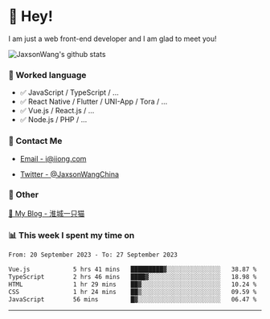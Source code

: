 # 👋 Hey!

I am just a web front-end developer and I am glad to meet you!

![JaxsonWang's github stats](https://github-readme-stats.vercel.app/api?username=JaxsonWang&&show_icons=true&&title_color=1abc9c&&icon_color=1abc9c)


### 📝 Worked language

- ✅ JavaScript / TypeScript / ...
- ✅ React Native / Flutter / UNI-App / Tora / ...
- ✅ Vue.js / React.js / ...
- ✅ Node.js / PHP / ...

### 📮 Contact Me

- [Email - i@iiong.com](mailto:i@iiong.com)

- [Twitter - @JaxsonWangChina](https://twitter.com/JaxsonWangChina)

### 🤪 Other

[📌 My Blog - 淮城一只猫](https://iiong.com)

### 📊 This week I spent my time on

<!--START_SECTION:waka-->

```txt
From: 20 September 2023 - To: 27 September 2023

Vue.js            5 hrs 41 mins   █████████▓░░░░░░░░░░░░░░░   38.87 %
TypeScript        2 hrs 46 mins   ████▓░░░░░░░░░░░░░░░░░░░░   18.98 %
HTML              1 hr 29 mins    ██▓░░░░░░░░░░░░░░░░░░░░░░   10.24 %
CSS               1 hr 24 mins    ██▒░░░░░░░░░░░░░░░░░░░░░░   09.59 %
JavaScript        56 mins         █▓░░░░░░░░░░░░░░░░░░░░░░░   06.47 %
```

<!--END_SECTION:waka-->

---
